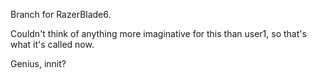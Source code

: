 Branch for RazerBlade6. 

Couldn't think of anything more imaginative for this than user1, so that's what it's called now.

Genius, innit?
